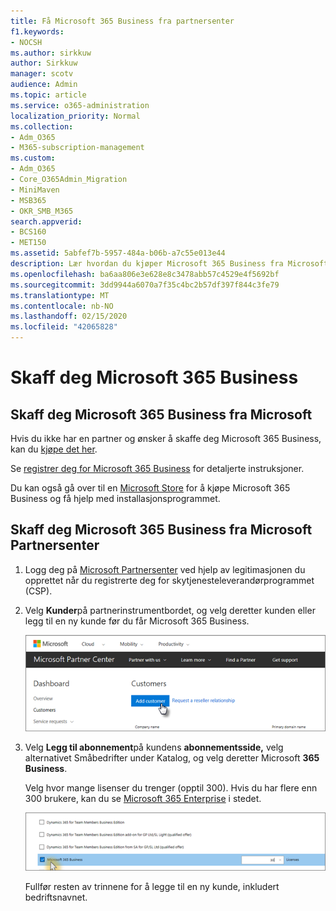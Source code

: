 ```yaml
---
title: Få Microsoft 365 Business fra partnersenter
f1.keywords:
- NOCSH
ms.author: sirkkuw
author: Sirkkuw
manager: scotv
audience: Admin
ms.topic: article
ms.service: o365-administration
localization_priority: Normal
ms.collection:
- Adm_O365
- M365-subscription-management
ms.custom:
- Adm_O365
- Core_O365Admin_Migration
- MiniMaven
- MSB365
- OKR_SMB_M365
search.appverid:
- BCS160
- MET150
ms.assetid: 5abfef7b-5957-484a-b06b-a7c55e013e44
description: Lær hvordan du kjøper Microsoft 365 Business fra Microsoft Partner Center.
ms.openlocfilehash: ba6aa806e3e628e8c3478abb57c4529e4f5692bf
ms.sourcegitcommit: 3dd9944a6070a7f35c4bc2b57df397f844c3fe79
ms.translationtype: MT
ms.contentlocale: nb-NO
ms.lasthandoff: 02/15/2020
ms.locfileid: "42065828"
---
```

# <a name="get-microsoft-365-business"></a>Skaff deg Microsoft 365 Business

## <a name="get-microsoft-365-business-from-microsoft"></a>Skaff deg Microsoft 365 Business fra Microsoft

Hvis du ikke har en partner og ønsker å skaffe deg Microsoft 365 Business, kan du [kjøpe det her](https://www.microsoft.com/en-US/microsoft-365/business).

Se [registrer deg for Microsoft 365 Business](sign-up.md) for detaljerte instruksjoner.

Du kan også gå over til en [Microsoft Store](https://www.microsoft.com/en-us/store/locations/find-a-store?icid=en_US_Store_UH_FAS) for å kjøpe Microsoft 365 Business og få hjelp med installasjonsprogrammet.
  
## <a name="get-microsoft-365-business-from-microsoft-partner-center"></a>Skaff deg Microsoft 365 Business fra Microsoft Partnersenter

1. Logg deg på [Microsoft Partnersenter](https://go.microsoft.com/fwlink/p/?linkid=849910) ved hjelp av legitimasjonen du opprettet når du registrerte deg for skytjenesteleverandørprogrammet (CSP). 
    
2. Velg **Kunder**på partnerinstrumentbordet, og velg deretter kunden eller legg til en ny kunde før du får Microsoft 365 Business.
    
    ![Legg til en kunde i Microsoft Partner-senteret.](../media/ec807d07-bbd2-411f-8fe1-c644cf9a3882.png)
  
3. Velg **Legg til abonnement**på kundens **abonnementsside,** velg alternativet Småbedrifter under Katalog, og velg deretter Microsoft **365 Business**.
    
    Velg hvor mange lisenser du trenger (opptil 300). Hvis du har flere enn 300 brukere, kan du se [Microsoft 365 Enterprise](https://go.microsoft.com/fwlink/p/?linkid=862316) i stedet. 
    
    ![Velg småbedrifter på Ny abonnement-siden.](../media/52d99e89-2175-4974-84bb-dd626048541b.png)
  
    Fullfør resten av trinnene for å legge til en ny kunde, inkludert bedriftsnavnet.
    


